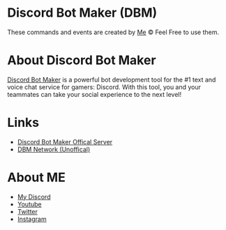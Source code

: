 # Discord Bot Maker (DBM)

These commands and events are created by [Me](https://discordapp.com/users/409356663833886740)
© Feel Free to use them.

# About Discord Bot Maker

[Discord Bot Maker](https://store.steampowered.com/app/682130/Discord_Bot_Maker/) is a powerful bot development tool for the #1 text and voice chat service for gamers: Discord. With this tool, you and your teammates can take your social experience to the next level!

# Links
* [Discord Bot Maker Offical Server](https://discord.gg/DMDvzSe)
* [DBM Network (Unoffical)](https://discord.gg/3QxkZPK)

# About ME
* [My Discord](https://discord.gg/Yk4Qxmn)
* [Youtube](https://www.youtube.com/channel/UCEYFT6DgwTBDnadpWAQugpA)
* [Twitter](https://twitter.com/SillyGamer99)
* [Instagram](https://instagram.com/gaymer.79)
